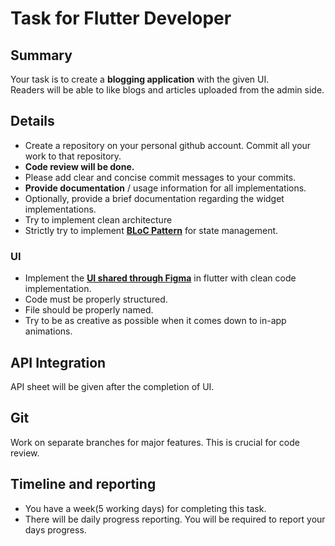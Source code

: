 # Task for Flutter Developer

## Summary

Your task is to create a **blogging application** with the given UI.  
Readers will be able to like blogs and articles uploaded from the admin side.

## Details

- Create a repository on your personal github account. Commit all your work to that repository.
- **Code review will be done.**  
- Please add clear and concise commit messages to your commits.  
- **Provide documentation** / usage information for all implementations.
- Optionally, provide a brief documentation regarding the widget implementations.  
- Try to implement clean architecture
- Strictly try to implement **[BLoC Pattern](https://pub.dev/packages/bloc)** for state management.

### UI

- Implement the **[UI shared through Figma](https://www.figma.com/file/ZJ2B3fYXxmKDT0wAE0wZGl/Blog-UI?node-id=1%3A1479)** in flutter with clean code implementation.
- Code must be properly structured.
- File should be properly named.
- Try to be as creative as possible when it comes down to in-app animations.

## API Integration

API sheet will be given after the completion of UI.

## Git

Work on separate branches for major features. This is crucial for code review.

## Timeline and reporting
- You have a week(5 working days) for completing this task.  
- There will be daily progress reporting. You will be required to report your days progress.  
